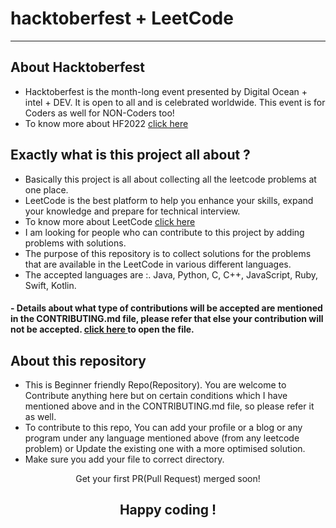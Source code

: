 # hacktoberfest + LeetCode  

____________________________________________________________________________________________________
## About Hacktoberfest
- Hacktoberfest is the month-long event presented by Digital Ocean + intel + DEV. It is open to all and is celebrated worldwide.
This event is for Coders as well for NON-Coders too!
- To know more about HF2022 <a href = "https://hacktoberfest.com/" target="_blank" >click here </a>


## Exactly what is this project all about ?
- Basically this project is all about collecting all the leetcode problems at one place. <br>
 - LeetCode is the best platform to help you enhance your skills, expand your knowledge and prepare for technical interview.<br>
 - To know more about LeetCode <a href = "https://leetcode.com/" target="_blank"> click here </a>
- I am looking for people who can contribute to this project by adding problems with solutions.
- The purpose of this repository is to collect solutions for the problems that are available in the LeetCode in various different languages.<br>
 - The accepted languages are :. Java, Python, C, C++, JavaScript, Ruby, Swift, Kotlin. 
#### - Details about what type of contributions will be accepted are mentioned in the CONTRIBUTING.md file, please refer that else your contribution will not be accepted. <a href = "CONTRIBUTING.md" target="_blank"> click here </a> to open the file.  


## About this repository
- This is Beginner friendly Repo(Repository). You are welcome to Contribute anything here but on certain conditions which I have mentioned above and in the CONTRIBUTING.md file, so please refer it as well.
- To contribute to this repo, You can add your profile or a blog or any program under any language mentioned above (from any leetcode problem) or Update the existing one with a more optimised solution. 
- Make sure you add your file to correct directory.

<p align = "center">Get your first PR(Pull Request) merged soon! </p>
<h2 align = "center">Happy coding ! </h2>
